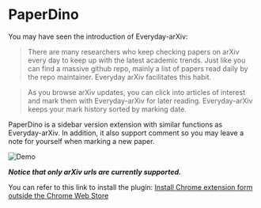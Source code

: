 # PaperDino

You may have seen the introduction of Everyday-arXiv:

> There are many researchers who keep checking papers on arXiv every day to keep up with the latest academic trends. Just like you can find a massive github repo, mainly a list of papers read daily by the repo maintainer. Everyday arXiv facilitates this habit. 

> As you browse arXiv updates, you can click into articles of interest and mark them with Everyday-arXiv for later reading. Everyday-arXiv keeps your mark history sorted by marking date.

PaperDino is a sidebar version extension with similar functions as Everyday-arXiv. In addition, it also support comment so you may leave a note for yourself when marking a new paper.

![Demo](https://github.com/dibbla/PaperDino-Everyday_arXiv/blob/main/Sidebar%20version/images/demo.gif?raw=true)

***Notice that only arXiv urls are currently supported.***

You can refer to this link to install the plugin: [Install Chrome extension form outside the Chrome Web Store](https://stackoverflow.com/questions/24577024/install-chrome-extension-form-outside-the-chrome-web-store)
